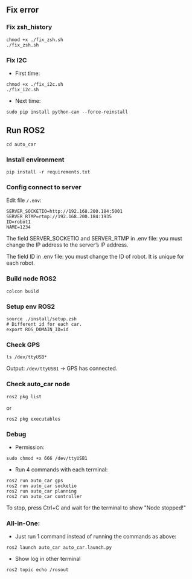 ## Fix error
### Fix zsh_history

```
chmod +x ./fix_zsh.sh
./fix_zsh.sh
```
### Fix I2C
- First time:

```
chmod +x ./fix_i2c.sh 
./fix_i2c.sh
```
- Next time:

```
sudo pip install python-can --force-reinstall
```

## Run ROS2

```
cd auto_car
```
### Install environment

```
pip install -r requirements.txt
```
### Config connect to server
Edit file ```/.env```:
```
SERVER_SOCKETIO=http://192.168.200.184:5001
SERVER_RTMP=rtmp://192.168.200.184:1935
ID=robot1
NAME=1234
```
The field SERVER_SOCKETIO and SERVER_RTMP in .env file: you must change the IP address to the server’s IP address.

The field ID in .env file: you must change the ID of robot. It is unique for each robot.

### Build node ROS2

```
colcon build
```
### Setup env ROS2

```
source ./install/setup.zsh
# Different id for each car.
export ROS_DOMAIN_ID=id
```
### Check GPS

```
ls /dev/ttyUSB*
```
Output: ```/dev/ttyUSB1``` -> GPS has connected. 
### Check auto_car node

```
ros2 pkg list
```
or
```
ros2 pkg executables
```
### Debug
- Permission:

```
sudo chmod +x 666 /dev/ttyUSB1

```
- Run 4 commands with each terminal:

```
ros2 run auto_car gps
ros2 run auto_car socketio
ros2 run auto_car planning
ros2 run auto_car controller
```
To stop, press Ctrl+C and wait for the terminal to show "Node stopped!"
### All-in-One:
- Just run 1 command instead of running the commands as above:

```
ros2 launch auto_car auto_car.launch.py
```

- Show log in other terminal

```
ros2 topic echo /rosout
```
